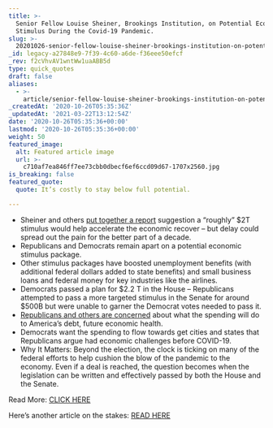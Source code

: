 ```yaml
---
title: >-
  Senior Fellow Louise Sheiner, Brookings Institution, on Potential Economic
  Stimulus During the Covid-19 Pandemic.
slug: >-
  20201026-senior-fellow-louise-sheiner-brookings-institution-on-potential-economic-stimulus-during-the-covid-19-pandemic
_id: legacy-a27848e9-7f39-4c60-a6de-f36eee50efcf
_rev: f2cVhvAV1wntWw1uaABB5d
type: quick_quotes
draft: false
aliases:
  - >-
    article/senior-fellow-louise-sheiner-brookings-institution-on-potential-economic-stimulus-during-the-covid-19-pandemic/
_createdAt: '2020-10-26T05:35:36Z'
_updatedAt: '2021-03-22T13:12:54Z'
date: '2020-10-26T05:35:36+00:00'
lastmod: '2020-10-26T05:35:36+00:00'
weight: 50
featured_image:
  alt: Featured article image
  url: >-
    c710af7ea846ff7ee73cbb0dbecf6ef6ccd09d67-1707x2560.jpg
is_breaking: false
featured_quote:
  quote: It’s costly to stay below full potential.

---
```

* Sheiner and others [put together a report](https://www.wsj.com/articles/officials-call-for-quick-stimulus-deal-to-forestall-lackluster-u-s-economic-recovery-11603450801) suggestion a “roughly” $2T stimulus would help accelerate the economic recover – but delay could spread out the pain for the better part of a decade.
* Republicans and Democrats remain apart on a potential economic stimulus package.
* Other stimulus packages have boosted unemployment benefits (with additional federal dollars added to state benefits) and small business loans and federal money for key industries like the airlines.
* Democrats passed a plan for $2.2 T in the House – Republicans attempted to pass a more targeted stimulus in the Senate for around $500B but were unable to garner the Democrat votes needed to pass it.
* [Republicans and others are concerned](https://www.smarthernews.com/article/stimulus-update-oct-21/) about what the spending will do to America’s debt, future economic health.
* Democrats want the spending to flow towards get cities and states that Republicans argue had economic challenges before COVID-19.
* Why It Matters: Beyond the election, the clock is ticking on many of the federal efforts to help cushion the blow of the pandemic to the economy. Even if a deal is reached, the question becomes when the legislation can be written and effectively passed by both the House and the Senate.

Read More: [CLICK HERE](https://www.wsj.com/articles/officials-call-for-quick-stimulus-deal-to-forestall-lackluster-u-s-economic-recovery-11603450801)

Here’s another article on the stakes: [READ HERE](https://www.cnbc.com/2020/10/22/jpmorgan-asset-management-on-economic-recovery-us-stimulus-talks.html)
